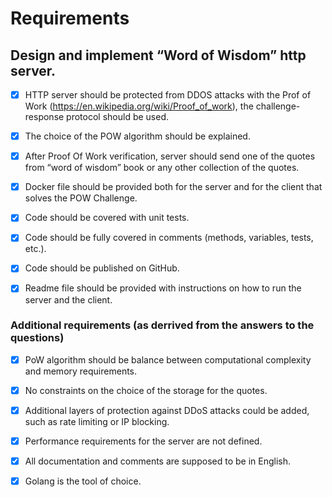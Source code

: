 # Requirements

## Design and implement “Word of Wisdom” http server.

- [x] HTTP server should be protected from DDOS attacks with the Prof of
  Work (https://en.wikipedia.org/wiki/Proof_of_work), the challenge-response protocol should be used.

- [x] The choice of the POW algorithm should be explained.

- [x] After Proof Of Work verification, server should send one of the quotes from “word of wisdom” book or any other
  collection of the quotes.

- [x] Docker file should be provided both for the server and for the client that solves the POW Challenge.

- [x] Code should be covered with unit tests.

- [x] Code should be fully covered in comments (methods, variables, tests, etc.).

- [x] Code should be published on GitHub.

- [x] Readme file should be provided with instructions on how to run the server and the client.

### Additional requirements (as derrived from the answers to the questions)

- [x] PoW algorithm should be balance between computational complexity and memory requirements.

- [x] No constraints on the choice of the storage for the quotes.

- [x] Additional layers of protection against DDoS attacks could be added, such as rate limiting or IP blocking.

- [x] Performance requirements for the server are not defined.

- [x] All documentation and comments are supposed to be in English.

- [x] Golang is the tool of choice.

